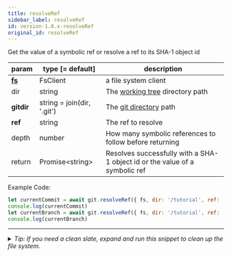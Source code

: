 ```yaml
---
title: resolveRef
sidebar_label: resolveRef
id: version-1.0.x-resolveRef
original_id: resolveRef
---
```


Get the value of a symbolic ref or resolve a ref to its SHA-1 object id

| param          | type [= default]           | description                                                                 |
| -------------- | -------------------------- | --------------------------------------------------------------------------- |
| [**fs**](./fs) | FsClient                   | a file system client                                                        |
| dir            | string                     | The [working tree](dir-vs-gitdir.md) directory path                         |
| **gitdir**     | string = join(dir, '.git') | The [git directory](dir-vs-gitdir.md) path                                  |
| **ref**        | string                     | The ref to resolve                                                          |
| depth          | number                     | How many symbolic references to follow before returning                     |
| return         | Promise\<string\>          | Resolves successfully with a SHA-1 object id or the value of a symbolic ref |

Example Code:

```js live
let currentCommit = await git.resolveRef({ fs, dir: '/tutorial', ref: 'HEAD' })
console.log(currentCommit)
let currentBranch = await git.resolveRef({ fs, dir: '/tutorial', ref: 'HEAD', depth: 2 })
console.log(currentBranch)
```


---

<details>
<summary><i>Tip: If you need a clean slate, expand and run this snippet to clean up the file system.</i></summary>

```js live
window.fs = new LightningFS('fs', { wipe: true })
window.pfs = window.fs.promises
console.log('done')
```
</details>

<script>
(function rewriteEditLink() {
  const el = document.querySelector('a.edit-page-link.button');
  if (el) {
    el.href = 'https://github.com/isomorphic-git/isomorphic-git/edit/master/src/api/resolveRef.js';
  }
})();
</script>